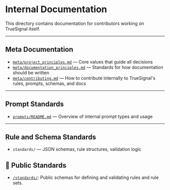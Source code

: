 # Internal Documentation

This directory contains documentation for contributors working on TrueSignal itself.

---

## Meta Documentation

- [`meta/project_principles.md`](meta/project_principles.md) — Core values that guide all decisions
- [`meta/documentation_principles.md`](meta/documentation_principles.md) — Standards for how documentation should be written
- [`meta/contributing.md`](meta/contributing.md) — How to contribute internally to TrueSignal's rules, prompts, schemas, and docs

---

## Prompt Standards

- [`prompts/README.md`](../prompts/README.md) — Overview of internal prompt types and usage

---

## Rule and Schema Standards

- `standards/` — JSON schemas, rule structures, validation logic

## 🔁 Public Standards

- [`/standards/`](../../standards/README.md): Public schemas for defining and validating rules and rule sets.

